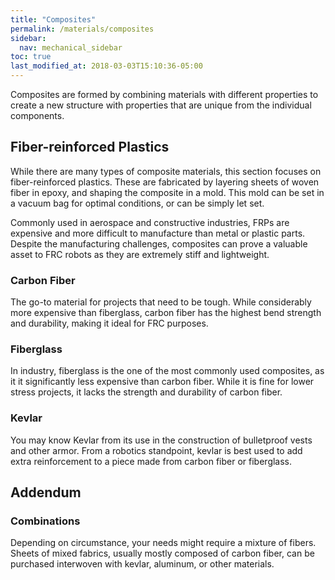 ```yaml
---
title: "Composites"
permalink: /materials/composites
sidebar:
  nav: mechanical_sidebar
toc: true
last_modified_at: 2018-03-03T15:10:36-05:00
---
```


Composites are formed by combining materials with different properties to create a new structure with properties that are unique from the individual components.

## Fiber-reinforced Plastics

While there are many types of composite materials, this section focuses on fiber-reinforced plastics. These are fabricated by layering sheets of woven fiber in epoxy, and shaping the composite in a mold. This mold can be set in a vacuum bag for optimal conditions, or can be simply let set.

Commonly used in aerospace and constructive industries, FRPs are expensive and more difficult to manufacture than metal or plastic parts. Despite the manufacturing challenges, composites can prove a valuable asset to FRC robots as they are extremely stiff and lightweight.

### Carbon Fiber

The go-to material for projects that need to be tough. While considerably more expensive than fiberglass, carbon fiber has the highest bend strength and durability, making it ideal for FRC purposes.

### Fiberglass

In industry, fiberglass is the one of the most commonly used composites, as it it significantly less expensive than carbon fiber. While it is fine for lower stress projects, it lacks the strength and durability of carbon fiber.

### Kevlar

You may know Kevlar from its use in the construction of bulletproof vests and other armor. From a robotics standpoint, kevlar is best used to add extra reinforcement to a piece made from carbon fiber or fiberglass.

## Addendum
### Combinations

Depending on circumstance, your needs might require a mixture of fibers. Sheets of mixed fabrics, usually mostly composed of carbon fiber, can be purchased interwoven with kevlar, aluminum, or other materials.

